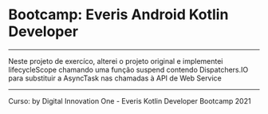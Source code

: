 
# Bootcamp: Everis Android Kotlin Developer 

****
Neste projeto de exercíco, alterei o projeto original e implementei lifecycleScope chamando
uma função suspend contendo Dispatchers.IO para substituir a AsyncTask nas chamadas à API de Web Service

****
Curso: by Digital Innovation One - Everis Kotlin Developer Bootcamp 2021

